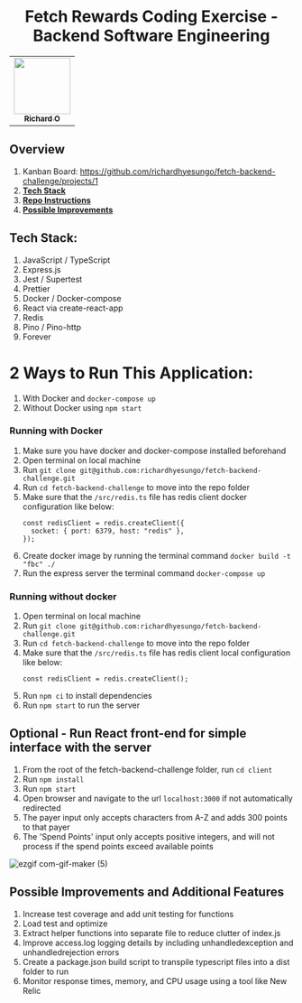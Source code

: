<h1 align="center">Fetch Rewards Coding Exercise - Backend Software Engineering</h1>

<table align="center">
  <tr>
    <td align="center"><a href="https://github.com/richardhyesungo"><img src="https://avatars.githubusercontent.com/u/18966944?v=4" width="100px;" alt=""/><br /><sub><b>Richard O</b></sub></a><br /></td>
  </tr>
</table>

## Overview
1. Kanban Board: https://github.com/richardhyesungo/fetch-backend-challenge/projects/1
2. [**Tech Stack**](#tech-stack)
3. [**Repo Instructions**](#2-ways-to-run-this-application)
4. [**Possible Improvements**](#possible-improvements-and-additional-features)

## Tech Stack:
1. JavaScript / TypeScript
2. Express.js
3. Jest / Supertest
4. Prettier
5. Docker / Docker-compose
6. React via create-react-app
7. Redis
8. Pino / Pino-http
9. Forever

# 2 Ways to Run This Application:
1. With Docker and `docker-compose up`
2. Without Docker using `npm start`

### Running with Docker
1. Make sure you have docker and docker-compose installed beforehand
2. Open terminal on local machine
3. Run `git clone git@github.com:richardhyesungo/fetch-backend-challenge.git`
4. Run `cd fetch-backend-challenge` to move into the repo folder
5. Make sure that the `/src/redis.ts` file has redis client docker configuration like below:
    ```
    const redisClient = redis.createClient({
      socket: { port: 6379, host: "redis" },
    });
    ```
7. Create docker image by running the terminal command `docker build -t "fbc" ./`
8. Run the express server the terminal command `docker-compose up`

### Running without docker
1. Open terminal on local machine
2. Run `git clone git@github.com:richardhyesungo/fetch-backend-challenge.git`
3. Run `cd fetch-backend-challenge` to move into the repo folder
4. Make sure that the `/src/redis.ts` file has redis client local configuration like below:
    ```
    const redisClient = redis.createClient();
    ```
5. Run `npm ci` to install dependencies
6. Run `npm start` to run the server

## Optional - Run React front-end for simple interface with the server
1. From the root of the fetch-backend-challenge folder, run `cd client`
2. Run `npm install`
3. Run `npm start`
4. Open browser and navigate to the url `localhost:3000` if not automatically redirected
5. The payer input only accepts characters from A-Z and adds 300 points to that payer
6. The 'Spend Points' input only accepts positive integers, and will not process if the spend points exceed available points

![ezgif com-gif-maker (5)](https://user-images.githubusercontent.com/18966944/150441525-7228647c-63bd-4cb5-8b34-5187693077e6.gif)

## Possible Improvements and Additional Features
1. Increase test coverage and add unit testing for functions
2. Load test and optimize
3. Extract helper functions into separate file to reduce clutter of index.js
4. Improve access.log logging details by including unhandledexception and unhandledrejection errors
5. Create a package.json build script to transpile typescript files into a dist folder to run
6. Monitor response times, memory, and CPU usage using a tool like New Relic
